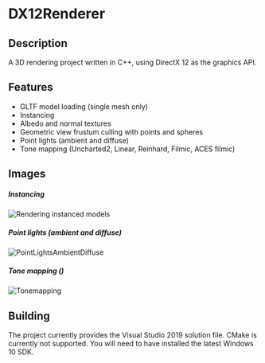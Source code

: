 # DX12Renderer
## Description
A 3D rendering project written in C++, using DirectX 12 as the graphics API.

## Features
- GLTF model loading (single mesh only)
- Instancing
- Albedo and normal textures
- Geometric view frustum culling with points and spheres
- Point lights (ambient and diffuse)
- Tone mapping (Uncharted2, Linear, Reinhard, Filmic, ACES filmic)

## Images
##### Instancing
![Rendering instanced models](https://user-images.githubusercontent.com/34250026/173068461-ad322038-f782-4ab7-a98d-2fb115ddfd78.png)

##### Point lights (ambient and diffuse)
![PointLightsAmbientDiffuse](https://user-images.githubusercontent.com/34250026/173195505-a01fbea1-0427-4e13-910f-60f886b4678b.png)

##### Tone mapping ()
![Tonemapping](https://user-images.githubusercontent.com/34250026/182204514-52543369-4537-464a-8929-8b68596bbd3a.png)

## Building
The project currently provides the Visual Studio 2019 solution file. CMake is currently not supported. You will need to have installed the latest Windows 10 SDK.
